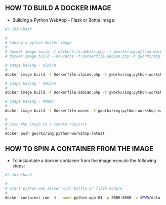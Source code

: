 ## HOW TO BUILD A DOCKER IMAGE

+ Building a Python WebApp - Flask or Bottle image:

```sh
#! /bin/bash

#
# baking a python docker image
#
# docker image build -f Dockerfile.debian.php -t gworkx/img:python-workshop-3 .
# docker image build --no-cache -f Dockerfile.debian.php -t gworkx/img:python-workshop-3 .

# image baking - alpine
#
docker image build -f Dockerfile.alpine.php -t gworkx/img:python-workshop-alpine .

# image baking - debian
#
docker image build -f Dockerfile.debian.php -t gworkx/img:python-workshop-debian .

# image baking - MANec
#
docker image build -f Dockerfile.manec -t gworkx/img:python-workshop-manec .

#
# push the image to a remote registry
#
docker push gworkx/img:python-workshop-latest
```

## HOW TO SPIN A CONTAINER FROM THE IMAGE

+ To instantiate a docker container from the image execute the following steps:

```sh
#! /bin/bash

#
# start python web server with bottle or flask module
#
docker container run -d --name python-app-01 -p 8000:8000 -v $PWD/data-source gworkx/img:python-workshop-latest
```
